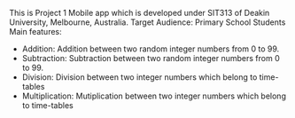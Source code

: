 ﻿This is Project 1 Mobile app which is developed under SIT313 of Deakin University, Melbourne, Australia.
Target Audience: Primary School Students
Main features:
- Addition: Addition between two random integer numbers from 0 to 99.
- Subtraction: Subtraction between two random integer numbers from 0 to 99.
- Division: Division between two integer numbers which belong to time-tables
- Multiplication: Mutiplication between two integer numbers which belong to time-tables
